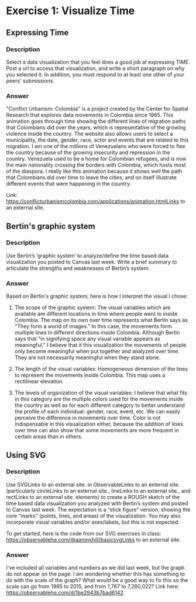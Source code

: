 # Exercise 1: Visualize Time

## Expressing Time

### Description

Select a data visualization that you feel does a good job at expressing TIME. Post a url to access that visualization, and write a short paragraph on why you selected it. In addition, you must respond to at least one other of your peers' submissions. 

### Answer

"Conflict Urbanism: Colombia" is a project created by the Center for Spatial Research that explores data movements in Colombia since 1985. This animation goes through time showing the different lines of migration paths that Colombians did over the years, which is representative of the growing violence inside the country. The website also allows users to select a municipality, the date, gender, race, actor and events that are related to this migration. I am one of the millions of Venezuelans who were forced to flee the country because of the growing insecurity and repression in the country. Venezuela used to be a home for Colombian refugees, and is now the main nationality crossing the borders with Colombia, which hosts most of the diaspora. I really like this animation because it shows well the path that Colombians did over time to leave the cities, and on itself illustrate different events that were happening in the country.

Link: https://conflicturbanismcolombia.com/applications/animation.htmlLinks to an external site.

## Bertin's graphic system

### Description

Use Bertin’s ‘graphic system’ to analyze/define the time based data visualization you posted to Canvas last week. Write a brief summary to articulate the strengths and weaknesses of Bertin’s system.


### Answer

Based on Bertin's graphic system, here is how I interpret the visual I chose:

1. The scope of the graphic system: The visual variables which are available are different locations in time where people went to inside Colombia. The map on its own over time represents what Bertin says as "They form a world of images." In this case, the movements form multiple lines in different directions inside Colombia. Although Bertin says that "in signifying space any visual variable appears as meaningful," I believe that it this visualization the movements of people only become meaningful when put together and analyzed over time. They are not necessarily meaningful when they stand alone.

2. The length of the visual variables: Homogeneous dimension of the lines to represent the movements inside Colombia. This map uses a rectilinear elevation.

3. The levels of organization of the visual variables: I believe that what fits in this category are the multiple colors used for the movements inside the country as well as for each different category to better  understand the profile of each individual: gender, race, event, etc. We can easily perceive the difference in movements over time. Color is not indispensable in this visualization either, because the addition of lines over time can also show that some movements are more frequent in certain areas than in others. 

## Using SVG

### Description
Use  SVGLinks to an external site. in ObservableLinks to an external site. (particularly circleLinks to an external site., lineLinks to an external site., and rectLinks to an external site. elements) to create a ROUGH sketch of the time based data visualization you analyzed with Bertin’s system and posted to Canvas last week. The expectation is a “stick figure” version, showing the core “marks” (points, lines, and areas) of the visualization. You may also incorporate visual variables and/or axes/labels, but this is not expected. 

To get started, here is the code from our SVG exercises in class: https://observablehq.com/@aaronxhill/basicsvgLinks to an external site. 

### Answer

I've included all variables and numbers as we did last week, but the graph do not appear on the page. I am wondering whether this has something to do with the scale of the graph? What would be a good way to fix this so the scale can go from 1985 to 2015, and from 1,767 to 7,260,022?
Link here: https://observablehq.com/d/1be2943b7bad6142
